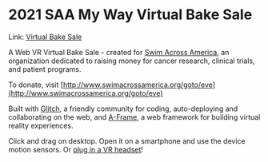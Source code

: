 # 2021 SAA My Way Virtual Bake Sale


Link: [Virtual Bake Sale](https://1gb.github.io/VirtualBakeSale/)

A Web VR Virtual Bake Sale - created for [Swim Across America](https://www.swimacrossamerica.org), an organization dedicated to raising money for cancer research, clinical trials, and patient programs.

To  donate, visit [http://www.swimacrossamerica.org/goto/eve](http://www.swimacrossamerica.org/goto/eve)

Built with [Glitch](https://glitch.me), a friendly community for coding, auto-deploying and collaborating on the web, and [A-Frame](https://aframe.io), a web framework for building virtual reality experiences.

Click and drag on desktop. Open it on a smartphone and use the device motion sensors. Or [plug in a VR headset](https://aframe.io/docs/0.8.0/introduction/vr-headsets-and-webvr-browsers.html)!
